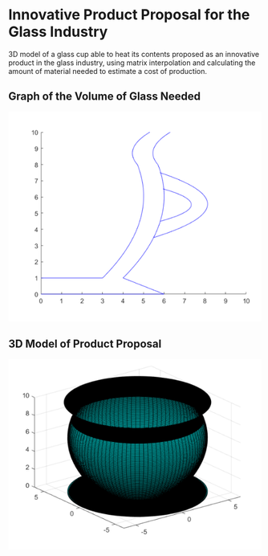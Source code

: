# Innovative Product Proposal for the Glass Industry
3D model of a glass cup able to heat its contents proposed as an innovative product in the glass industry, using matrix interpolation and calculating the amount of material needed to estimate a cost of production.

## Graph of the Volume of Glass Needed
![volume](TazaVolumen.png)

## 3D Model of Product Proposal
![3Dmodel](Taza3D.png)
